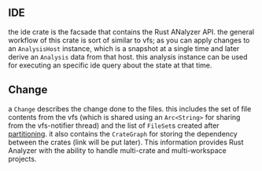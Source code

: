 ## IDE
the ide crate is the facsade that contains the Rust ANalyzer API. the general workflow of this crate is sort of similar to vfs; as you can apply changes to an `AnalysisHost` instance, which is a snapshot at a single time and later derive an `Analysis` data from that host. this analysis instance can be used for executing an specific ide query about the state at that time.

## Change
a `Change` describes the change done to the files. this includes the set of file contents from the vfs (which is shared using an `Arc<String>` for sharing from the vfs-notifier thread) and the list of `FileSet`s created after [partitioning](vfs_02.md). it also contains the `CrateGraph` for storing the dependency between the crates (link will be put later). This information provides Rust Analyzer with the ability to handle multi-crate and multi-workspace projects.
